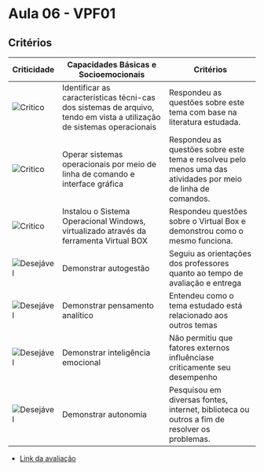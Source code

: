 # Aula 06 - VPF01
## Critérios
|Criticidade|Capacidades Básicas e Socioemocionais|Critérios|
|-|-|-|
|![Critico](https://raw.githubusercontent.com/wellifabio/senai2023/main/outros/assets/critico.png)|Identificar as características técni-cas dos sistemas de arquivo, tendo em vista a utilização de sistemas operacionais|Respondeu as questões sobre este tema com base na literatura estudada.|
|![Critico](https://raw.githubusercontent.com/wellifabio/senai2023/main/outros/assets/critico.png)|Operar sistemas operacionais por meio de linha de comando e interface gráfica|Respondeu as questões sobre este tema e resolveu pelo menos uma das atividades por meio de linha de comandos.|
|![Critico](https://raw.githubusercontent.com/wellifabio/senai2023/main/outros/assets/critico.png)|Instalou o Sistema Operacional Windows, virtualizado através da ferramenta Virtual BOX|Respondeu questões sobre o Virtual Box e demonstrou como o mesmo funciona.|
|![Desejável](https://raw.githubusercontent.com/wellifabio/senai2023/main/outros/assets/desejavel.png)|Demonstrar autogestão|Seguiu as orientações dos professores quanto ao tempo de avaliação e entrega|
|![Desejável](https://raw.githubusercontent.com/wellifabio/senai2023/main/outros/assets/desejavel.png)|Demonstrar pensamento analítico|Entendeu como o tema estudado está relacionado aos outros temas|
|![Desejável](https://raw.githubusercontent.com/wellifabio/senai2023/main/outros/assets/desejavel.png)|Demonstrar inteligência emocional|Não permitiu que fatores externos influênciase criticamente seu desempenho|
|![Desejável](https://raw.githubusercontent.com/wellifabio/senai2023/main/outros/assets/desejavel.png)|Demonstrar autonomia|Pesquisou em diversas fontes, internet, biblioteca ou outros a fim de resolver os problemas.|
- [Link da avaliação](https://forms.gle/ZmLFpg4Lx7dtVgoM6)